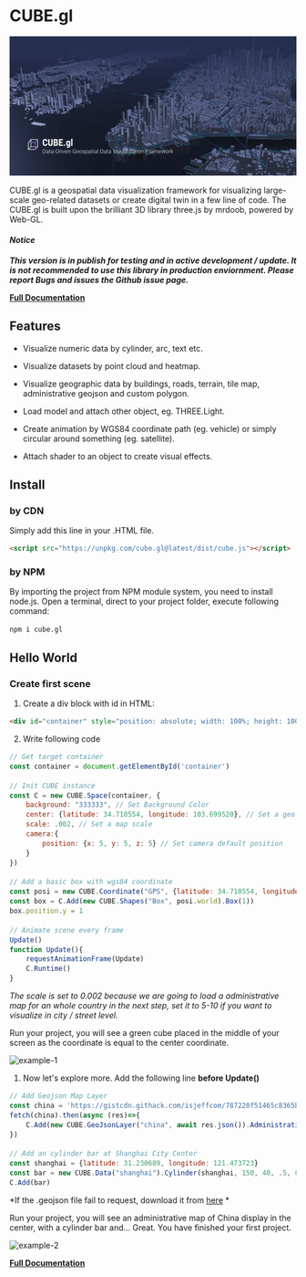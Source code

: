 # CUBE.gl

<img src="./cover.png">


CUBE.gl is a geospatial data visualization framework for visualizing large-scale geo-related datasets or create digital twin in a few line of code. The CUBE.gl is built upon the brilliant 3D library three.js by mrdoob, powered by Web-GL.


#### *Notice* 

***This version is in publish for testing and in active development / update. It is not recommended to use this library in production enviornment. Please report Bugs and issues the Github issue page.***



[**Full Documentation**](https://cubegl.org)


## Features

- Visualize numeric data by cylinder, arc, text etc.

- Visualize datasets by point cloud and heatmap.

- Visualize geographic data by buildings, roads, terrain, tile map, administrative geojson and custom polygon.

- Load model and attach other object, eg. THREE.Light.

- Create animation by WGS84 coordinate path (eg. vehicle) or simply circular around something (eg. satellite).

-  Attach shader to an object to create visual effects.

## Install



### by CDN

Simply add this line in your .HTML file.

```html
<script src="https://unpkg.com/cube.gl@latest/dist/cube.js"></script>
```



### by NPM

By importing the project from NPM module system, you need to install node.js. Open a terminal, direct to your project folder, execute following command:

`npm i cube.gl`



## Hello World



### Create first scene



1. Create a div block with id in HTML:

```html
<div id="container" style="position: absolute; width: 100%; height: 100%;"></div>
```



2. Write following code

```javascript
// Get target container
const container = document.getElementById('container')

// Init CUBE instance
const C = new CUBE.Space(container, {
	background: "333333", // Set Background Color
	center: {latitude: 34.710554, longitude: 103.699520}, // Set a geo location center
	scale: .002, // Set a map scale
	camera:{
		position: {x: 5, y: 5, z: 5} // Set camera default position
	}
})

// Add a basic box with wgs84 coordinate
const posi = new CUBE.Coordinate("GPS", {latitude: 34.710554, longitude: 103.699520}).ComputeWorldCoordinate()
const box = C.Add(new CUBE.Shapes("Box", posi.world).Box(1))
box.position.y = 1

// Animate scene every frame
Update()
function Update(){
    requestAnimationFrame(Update)
    C.Runtime()
}
```

*The scale is set to 0.002 because we are going to load a administrative map for an whole country in the next step, set it to 5-10 if you want to visualize in city / street level.*



Run your project, you will see a green cube placed in the middle of your screen as the coordinate is equal to the center coordinate.



![example-1](https://cubegl.org/assets/use/example-1.png)



1. Now let's explore more. Add the following line **before Update()**

```javascript
// Add Geojson Map Layer
const china = 'https://gistcdn.githack.com/isjeffcom/787220f51465c8365b4ccc7247a919e7/raw/1afd3f92f64d8dd01534b6831d65de395f07b43e/china.geojson'
fetch(china).then(async (res)=>{
    C.Add(new CUBE.GeoJsonLayer("china", await res.json()).AdministrativeMap({border: true, height: .5}))
})

// Add an cylinder bar at Shanghai City Center
const shanghai = {latitude: 31.230689, longitude: 121.473723}
const bar = new CUBE.Data("shanghai").Cylinder(shanghai, 150, 40, .5, 0xff6600)
C.Add(bar)
```

*If the .geojson file fail to request, download it from [here](https://gist.github.com/isjeffcom/787220f51465c8365b4ccc7247a919e7) * 



Run your project, you will see an administrative map of China display in the center, with a cylinder bar and... Great. You have finished your first project.



![example-2](https://cubegl.org/assets/use/example-2.png)



[**Full Documentation**](https://cubegl.org)